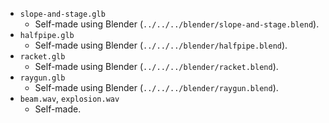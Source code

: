 - `slope-and-stage.glb`
    - Self-made using Blender (`../../../blender/slope-and-stage.blend`).
- `halfpipe.glb`
    - Self-made using Blender (`../../../blender/halfpipe.blend`).
- `racket.glb`
    - Self-made using Blender (`../../../blender/racket.blend`).
- `raygun.glb`
    - Self-made using Blender (`../../../blender/raygun.blend`).
- `beam.wav`, `explosion.wav`
    - Self-made.